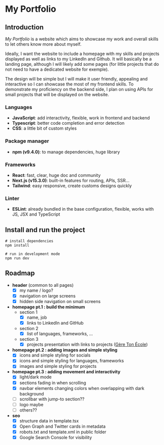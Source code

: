 # My Portfolio

## Introduction

*My Portfolio* is a website which aims to showcase my work and overall skills to let others know more about myself.

Ideally, I want the website to include a homepage with my skills and projects displayed as well as links to my LinkedIn and Github. It will basically be a landing page, although I will likely add some pages (for little projects that do not need to have a dedicated website for exemple).

The design will be simple but I will make it user friendly, appealing and interactive so I can showcase the most of my frontend skills. To demonstrate my proficiency on the backend side, I plan on using APIs for small projects that will be displayed on the website.

### Languages
- **JavaScript**: add interactivity, flexible, work in frontend and backend
- **Typescript**: better code completion and error detection
- **CSS**: a little bit of custom styles

### Package manager
- **npm (v9.4.0)**: to manage dependencies, huge library 

### Frameworks
- **React**: fast, clear, huge doc and community
- **Next.js (v15.3.0)**: built-in features for routing, APIs, SSR...
- **Tailwind**: easy responsive, create customs designs quickly

### Linter
- **ESLint**: already bundled in the base configuration, flexible, works with JS, JSX and TypeScript


## Install and run the project

    # install dependencies
    npm install

    # run in development mode
    npm run dev


## Roadmap

- **header** (common to all pages)
  - [x] my name / logo?
  - [x] navigation on large screens
  - [x] hidden side navigation on small screens
- **homepage pt.1 : build the minimum**
  - section 1
    - [x] name, job
    - [x] links to LinkedIn and GitHub
  - section 2
    - [x] list of languages, frameworks, ...
  - section 3
    - [x] projects presentation with links to projects ([Gère Ton École](https://geretonecole.fr/))
- **homepage pt.2 : adding images and simple styling**
  - [x] icons and simple styling for socials
  - [x] icons and simple styling for languages, frameworks
  - [x] images and simple styling for projects
- **homepage pt.3 : adding movement and interactivity**
  - [x] light/dark mode
  - [x] sections fading in when scrolling
  - [x] navbar elements changing colors when overlapping with dark background
  - [ ] scrollbar with jump-to section??
  - [ ] logo maybe
  - [ ] others??
- **seo**
  - [x] structure data in template.tsx
  - [x] Open Graph and Twitter cards in metadata
  - [x] robots.txt and template.xml in public folder
  - [x] Google Search Console for visibility